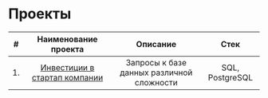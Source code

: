 # Проекты


| # | Наименование проекта | Описание | Стек |
| :--------------------: | :--------------------: | :---------------------: |:---------------------------:|
| 1. | [Инвестиции в стартап компании](https://github.com/SweexFox/portfolio-projects/tree/main/sql-projects/startup-investments) | Запросы к базе данных различной сложности | SQL, PostgreSQL |


